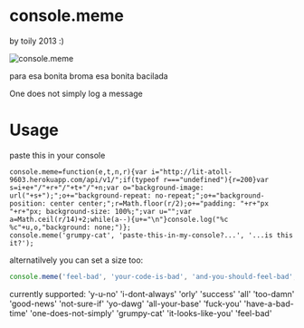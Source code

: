 console.meme
============
by toily 2013 :)

![console.meme](http://i.imgur.com/0fh8eZk.png)

para esa bonita broma esa bonita bacilada

One does not simply log a message

Usage
==
paste this in your console
```
console.meme=function(e,t,n,r){var i="http://lit-atoll-9603.herokuapp.com/api/v1/";if(typeof r==="undefined"){r=200}var s=i+e+"/"+r+"/"+t+"/"+n;var o="background-image: url("+s+");";o+="background-repeat: no-repeat;";o+="background-position: center center;";r=Math.floor(r/2);o+="padding: "+r+"px "+r+"px; background-size: 100%;";var u="";var a=Math.ceil(r/14)+2;while(a--){u+="\n"}console.log("%c %c"+u,o,"background: none;")};
console.meme('grumpy-cat', 'paste-this-in-my-console?...', '...is this it?');
```

alternatilvely you can set a size too:
``` javascript
console.meme('feel-bad', 'your-code-is-bad', 'and-you-should-feel-bad', 300);
```

currently supported:
'y-u-no'
'i-dont-always'
'orly'
'success'
'all'
'too-damn'
'good-news'
'not-sure-if'
'yo-dawg'
'all-your-base'
'fuck-you'
'have-a-bad-time'
'one-does-not-simply'
'grumpy-cat'
'it-looks-like-you'
'feel-bad'